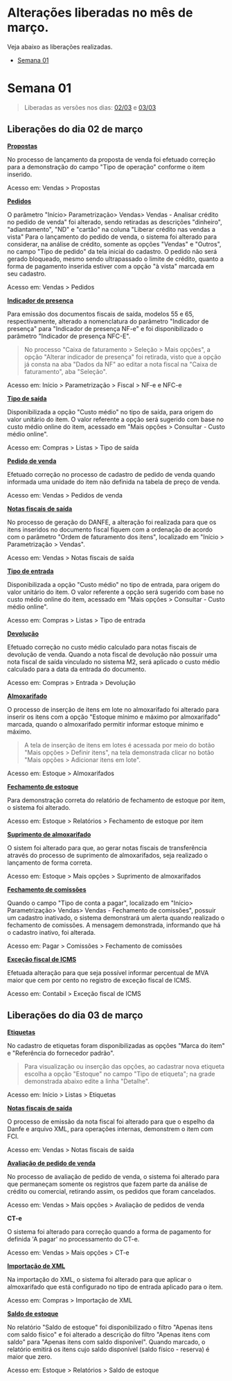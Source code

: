<!--**********************************************************************
##########################################################################
## Elaborado por      : Rafael Chagas                                   ##
## Data da liberação  : 02/03/2021          ######  Hr liberação: 18:00 ##
## Desenv/atualizador : ISRAEL              ######  VERSÃO: 2.15.13/322 ##
## -------------------------------------------------------------------- ##
##########################################################################
***********************************************************************-->

# Alterações liberadas no mês de março.

Veja abaixo as liberações realizadas.

* [Semana 01](#semana-01) 

# **Semana 01**
> Liberadas as versões nos dias: [02/03](#liberacoes-do-dia-02-de-marco) e [03/03](#liberacoes-do-dia-03-de-marco)

## Liberações do dia 02 de março

**<u>Propostas</u>**
<!-- CASO 666077 -->
No processo de lançamento da proposta de venda foi efetuado correção para a demonstração do campo "Tipo de operação" conforme o item inserido.

Acesso em: Vendas > Propostas


**<u>Pedidos</u>**
<!-- CASOS: 666812 e 667330 -->
O parâmetro "Início> Parametrização> Vendas> Vendas - Analisar crédito no pedido de venda" foi alterado, sendo retiradas as descrições "dinheiro", "adiantamento", "ND" e "cartão" na coluna "Liberar crédito nas vendas a vista"
Para o lançamento do pedido de venda, o sistema foi alterado para considerar, na análise de crédito, somente as opções "Vendas" e "Outros", no campo "Tipo de pedido" da tela inicial do cadastro. 
O pedido não será gerado bloqueado, mesmo sendo ultrapassado o limite de crédito, quanto a forma de pagamento inserida estiver com a opção "à vista" marcada em seu cadastro. 

Acesso em: Vendas > Pedidos


**<u>Indicador de presença</u>**

Para emissão dos documentos fiscais de saída, modelos 55 e 65, respectivamente, alterado a nomenclatura do parâmetro "Indicador de presença" para "Indicador de presença NF-e" e foi disponibilizado o parâmetro "Indicador de presença NFC-E".

> No processo "Caixa de faturamento > Seleção > Mais opções", a opção "Alterar indicador de presença" foi retirada, visto que a opção já consta na aba "Dados da NF" ao editar a nota fiscal na "Caixa de faturamento", aba "Seleção".

Acesso em: Início > Parametrização > Fiscal > NF-e e NFC-e


**<u>Tipo de saída</u>**

Disponibilizada a opção "Custo médio" no tipo de saída, para origem do valor unitário do item. O valor referente a opção será sugerido com base no custo médio online do item, acessado em "Mais opções > Consultar - Custo médio online". 

Acesso em: Compras > Listas > Tipo de saída


**<u>Pedido de venda</u>**

Efetuado correção no processo de cadastro de pedido de venda quando informada uma unidade do item não definida na tabela de preço de venda.

Acesso em: Vendas > Pedidos de venda


**<u>Notas fiscais de saída</u>**

No processo de geração do DANFE, a alteração foi realizada para que os itens inseridos no documento fiscal fiquem com a ordenação de acordo com o parâmetro "Ordem de faturamento dos itens", localizado em "Início > Parametrização > Vendas".

Acesso em: Vendas > Notas fiscais de saída


**<u>Tipo de entrada</u>**

Disponibilizada a opção "Custo médio" no tipo de entrada, para origem do valor unitário do item. O valor referente a opção será sugerido com base no custo médio online do item, acessado em "Mais opções > Consultar - Custo médio online". 

Acesso em: Compras > Listas > Tipo de entrada


**<u>Devolução</u>**

Efetuado correção no custo médio calculado para notas fiscais de devolução de venda. Quando a nota fiscal de devolução não possuir uma nota fiscal de saída vinculado no sistema M2, será aplicado o custo médio calculado para a data da entrada do documento.

Acesso em: Compras > Entrada > Devolução


**<u>Almoxarifado</u>**
<!-- CASO 668083 -->
O processo de inserção de itens em lote no almoxarifado foi alterado para inserir os itens com a opção "Estoque mínimo e máximo por almoxarifado" marcada, quando o almoxarifado permitir informar estoque mínimo e máximo. 

> A tela de inserção de itens em lotes é acessada por meio do botão "Mais opções > Definir itens", na tela demonstrada clicar no botão "Mais opções > Adicionar itens em lote".

Acesso em: Estoque > Almoxarifados


**<u>Fechamento de estoque</u>**

Para demonstração correta do relatório de fechamento de estoque por item, o sistema foi alterado.

Acesso em: Estoque > Relatórios > Fechamento de estoque por item


<!-- LIBERADO DIA: 01/03/2021 às 12h -->
**<u>Suprimento de almoxarifado</u>**
<!-- CASO 669971 -->
O sistem foi alterado para que, ao gerar notas fiscais de transferência através do processo de suprimento de almoxarifados, seja realizado o lançamento de forma correta.

Acesso em: Estoque > Mais opções > Suprimento de almoxarifados


**<u>Fechamento de comissões</u>**

Quando o campo "Tipo de conta a pagar", localizado em "Início> Parametrização> Vendas> Vendas - Fechamento de comissões", possuir um cadastro inativado, o sistema demonstrará um alerta quando realizado o fechamento de comissões. A mensagem demonstrada, informando que há o cadastro inativo, foi alterada.

Acesso em: Pagar > Comissões > Fechamento de comissões


**<u>Exceção fiscal de ICMS</u>**

Efetuada alteração para que seja possível informar percentual de MVA maior que cem por cento no registro de exceção fiscal de ICMS.

Acesso em: Contabil > Exceção fiscal de ICMS

<!--**********************************************************************
##########################################################################
## Elaborado por      : Rafael Chagas                                   ##
## Data da liberação  : 03/03/2021          ######  Hr liberação: 18:00 ##
## Desenv/atualizador : ISRAEL              ######  VERSÃO: 2.15.13/385 ##
## -------------------------------------------------------------------- ##
##########################################################################
***********************************************************************-->

## Liberações do dia 03 de março

**<u>Etiquetas</u>**

No cadastro de etiquetas foram disponibilizadas as opções "Marca do item" e "Referência do fornecedor padrão". 

> Para visualização ou inserção das opções, ao cadastrar nova etiqueta escolha a opção "Estoque" no campo "Tipo de etiqueta"; na grade demonstrada abaixo edite a linha "Detalhe".

Acesso em: Início > Listas > Etiquetas


**<u>Notas fiscais de saída</u>**

O processo de emissão da nota fiscal foi alterado para que o espelho da Danfe e arquivo XML, para operações internas, demonstrem o item com FCI.

Acesso em: Vendas > Notas fiscais de saída


**<u>Avaliação de pedido de venda</u>**

No processo de avaliação de pedido de venda, o sistema foi alterado para que permaneçam somente os registros que fazem parte da análise de crédito ou comercial, retirando assim, os pedidos que foram cancelados.

Acesso em: Vendas > Mais opções > Avaliação de pedidos de venda


**CT-e**

O sistema foi alterado para correção quando a forma de pagamento for definida 'A pagar' no processamento do CT-e.

Acesso em: Vendas > Mais opções > CT-e


**<u>Importação de XML</u>**

Na importação do XML, o sistema foi alterado para que aplicar o almoxarifado que está configurado no tipo de entrada aplicado para o item.

Acesso em: Compras > Importação de XML 


**<u>Saldo de estoque</u>**

No relatório "Saldo de estoque" foi disponibilizado o filtro "Apenas itens com saldo físico" e foi alterado a descrição do filtro "Apenas itens com saldo" para "Apenas itens com saldo disponível". Quando marcado, o relatório emitirá os itens cujo saldo disponível (saldo físico - reserva) é maior que zero. 

Acesso em: Estoque > Relatórios > Saldo de estoque


<!--**********************************************************************
##########################################################################
## Elaborado por      : Rafael Chagas                                   ##
## Data da liberação  : 04/03/2021          ######  Hr liberação: 18:00 ##
## Desenv/atualizador : ISRAEL              ######  VERSÃO: 2.1 ##
## -------------------------------------------------------------------- ##
##########################################################################
***********************************************************************

## Liberações do dia 04 de março


**<u>Relatórios</u>**

Disponibilizado o filtro "Linha" nos relatórios "Itens de pedidos emitidos" e "Itens de notas fiscais de saída".

> A informação da "Linha" está localizada no cadastro do item e pode ser acessado em "Estoque > Itens e serviços".

Acesso: Vendas > Relatórios


**<u>Baixas de contas a receber</u>**

Na tela inicial do processo de baixa de contas a receber foi disponbilizado filtro "Conta financeira de crédito". Para a demonstração desta informação, a coluna "Conta financeira de crédito" foi adicionado

![Baixas contas a receber](../Img/versao_2021/contFinanceiraCredito.png)

Acesso em: Receber > Baixas de contas a receber

-->

</div>